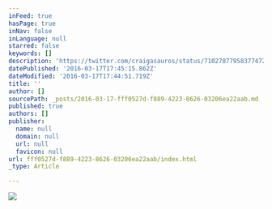 ```yaml
---
inFeed: true
hasPage: true
inNav: false
inLanguage: null
starred: false
keywords: []
description: 'https://twitter.com/craigasauros/status/710278779583774721'
datePublished: '2016-03-17T17:45:15.862Z'
dateModified: '2016-03-17T17:44:51.719Z'
title: ''
author: []
sourcePath: _posts/2016-03-17-fff0527d-f889-4223-8626-03206ea22aab.md
published: true
authors: []
publisher:
  name: null
  domain: null
  url: null
  favicon: null
url: fff0527d-f889-4223-8626-03206ea22aab/index.html
_type: Article

---
```

![](https://the-grid-user-content.s3-us-west-2.amazonaws.com/a0ca7ff7-6352-4ec1-be31-d7d98798540b.jpg)